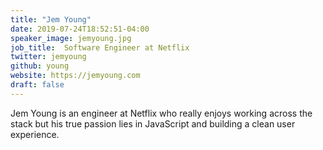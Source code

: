 ```yaml
---
title: "Jem Young"
date: 2019-07-24T18:52:51-04:00
speaker_image: jemyoung.jpg
job_title:  Software Engineer at Netflix
twitter: jemyoung
github: young
website: https://jemyoung.com
draft: false
---
```


Jem Young is an engineer at Netflix who really enjoys working across the stack but his true passion lies in JavaScript and building a clean user experience.